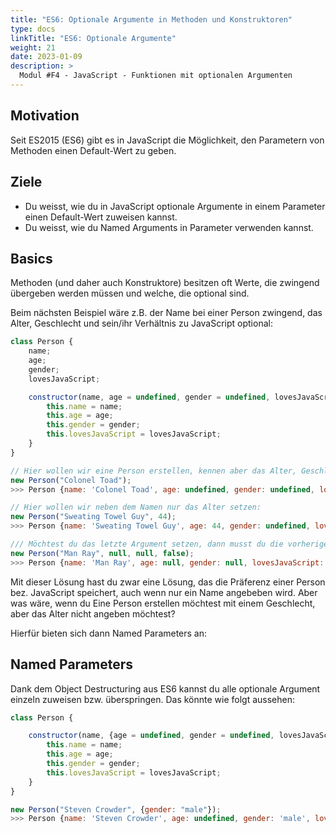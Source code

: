 ```yaml
---
title: "ES6: Optionale Argumente in Methoden und Konstruktoren"
type: docs
linkTitle: "ES6: Optionale Argumente"
weight: 21
date: 2023-01-09
description: >
  Modul #F4 - JavaScript - Funktionen mit optionalen Argumenten
---
```


## Motivation

Seit ES2015 (ES6) gibt es in JavaScript die Möglichkeit, den Parametern von Methoden einen Default-Wert zu geben.

## Ziele

- Du weisst, wie du in JavaScript optionale Argumente in einem Parameter einen Default-Wert zuweisen kannst.
- Du weisst, wie du Named Arguments in Parameter verwenden kannst.

## Basics

Methoden (und daher auch Konstruktore) besitzen oft Werte, die zwingend übergeben werden müssen und welche, die optional sind.

Beim nächsten Beispiel wäre z.B. der Name bei einer Person zwingend, das Alter, Geschlecht und sein/ihr Verhältnis zu JavaScript optional:

```javascript
class Person {
    name;
    age;
    gender;
    lovesJavaScript;

    constructor(name, age = undefined, gender = undefined, lovesJavaScript = true) {
        this.name = name;
        this.age = age;
        this.gender = gender;
        this.lovesJavaScript = lovesJavaScript;
    }
}

// Hier wollen wir eine Person erstellen, kennen aber das Alter, Geschlecht und seine Beziehung zu JS nicht:
new Person("Colonel Toad");
>>> Person {name: 'Colonel Toad', age: undefined, gender: undefined, lovesJavaScript: true}

// Hier wollen wir neben dem Namen nur das Alter setzen:
new Person("Sweating Towel Guy", 44);
>>> Person {name: 'Sweating Towel Guy', age: 44, gender: undefined, lovesJavaScript: true}

/// Möchtest du das letzte Argument setzen, dann musst du die vorherigen Variablen auch setzen:
new Person("Man Ray", null, null, false);
>>> Person {name: 'Man Ray', age: null, gender: null, lovesJavaScript: false}
```

Mit dieser Lösung hast du zwar eine Lösung, das die Präferenz einer Person bez. JavaScript speichert, auch wenn nur ein Name angebeben wird. Aber was wäre, wenn du Eine Person erstellen möchtest mit einem Geschlecht, aber das Alter nicht angeben möchtest?

Hierfür bieten sich dann Named Parameters an:

## Named Parameters

Dank dem Object Destructuring aus ES6 kannst du alle optionale Argument einzeln zuweisen bzw. überspringen. Das könnte wie folgt aussehen:

```javascript
class Person {

    constructor(name, {age = undefined, gender = undefined, lovesJavaScript = true}) {
        this.name = name;
        this.age = age;
        this.gender = gender;
        this.lovesJavaScript = lovesJavaScript;
    }
}

new Person("Steven Crowder", {gender: "male"});
>>> Person {name: 'Steven Crowder', age: undefined, gender: 'male', lovesJavaScript: true}
```

